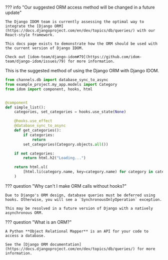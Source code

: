 ??? info "Our suggested ORM access method will be changed in a future update"

    The Django IDOM team is currently assessing the optimal way to integrate the [Django ORM](https://docs.djangoproject.com/en/dev/topics/db/queries/) with our React-style framework.

    This docs page exists to demonstrate how the ORM should be used with the current version of Django IDOM.

    Check out [idom-team/django-idom#79](https://github.com/idom-team/django-idom/issues/79) for more information.

This is the suggested method of using the Django ORM with Django IDOM.

```python title="components.py"
from channels.db import database_sync_to_async
from example_project.my_app.models import Category
from idom import component, hooks, html


@component
def simple_list():
    categories, set_categories = hooks.use_state(None)

    @hooks.use_effect
    @database_sync_to_async
    def get_categories():
        if categories:
            return
        set_categories(Category.objects.all())

    if not categories:
        return html.h2("Loading...")

    return html.ul(
        [html.li(category.name, key=category.name) for category in categories]
    )
```

??? question "Why can't I make ORM calls without hooks?"

    Due to Django's ORM design, database queries must be deferred using hooks. Otherwise, you will see a `SynchronousOnlyOperation` exception.

    This may be resolved in a future version of Django with a natively asynchronous ORM.

??? question "What is an ORM?"

    A Python **Object Relational Mapper** is an API for your code to access a database.

    See the [Django ORM documentation](https://docs.djangoproject.com/en/dev/topics/db/queries/) for more information.
